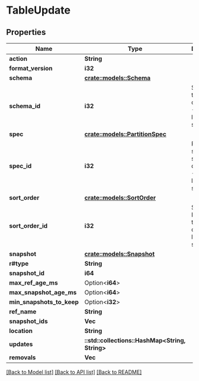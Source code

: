 <!--
  ~ Licensed to the Apache Software Foundation (ASF) under one
  ~ or more contributor license agreements.  See the NOTICE file
  ~ distributed with this work for additional information
  ~ regarding copyright ownership.  The ASF licenses this file
  ~ to you under the Apache License, Version 2.0 (the
  ~ "License"); you may not use this file except in compliance
  ~ with the License.  You may obtain a copy of the License at
  ~
  ~   http://www.apache.org/licenses/LICENSE-2.0
  ~
  ~ Unless required by applicable law or agreed to in writing,
  ~ software distributed under the License is distributed on an
  ~ "AS IS" BASIS, WITHOUT WARRANTIES OR CONDITIONS OF ANY
  ~ KIND, either express or implied.  See the License for the
  ~ specific language governing permissions and limitations
  ~ under the License.
-->

# TableUpdate

## Properties

Name | Type | Description | Notes
------------ | ------------- | ------------- | -------------
**action** | **String** |  | 
**format_version** | **i32** |  | 
**schema** | [**crate::models::Schema**](Schema.md) |  | 
**schema_id** | **i32** | Schema ID to set as current, or -1 to set last added schema | 
**spec** | [**crate::models::PartitionSpec**](PartitionSpec.md) |  | 
**spec_id** | **i32** | Partition spec ID to set as the default, or -1 to set last added spec | 
**sort_order** | [**crate::models::SortOrder**](SortOrder.md) |  | 
**sort_order_id** | **i32** | Sort order ID to set as the default, or -1 to set last added sort order | 
**snapshot** | [**crate::models::Snapshot**](Snapshot.md) |  | 
**r#type** | **String** |  | 
**snapshot_id** | **i64** |  | 
**max_ref_age_ms** | Option<**i64**> |  | [optional]
**max_snapshot_age_ms** | Option<**i64**> |  | [optional]
**min_snapshots_to_keep** | Option<**i32**> |  | [optional]
**ref_name** | **String** |  | 
**snapshot_ids** | **Vec<i64>** |  | 
**location** | **String** |  | 
**updates** | **::std::collections::HashMap<String, String>** |  | 
**removals** | **Vec<String>** |  | 

[[Back to Model list]](../README.md#documentation-for-models) [[Back to API list]](../README.md#documentation-for-api-endpoints) [[Back to README]](../README.md)


